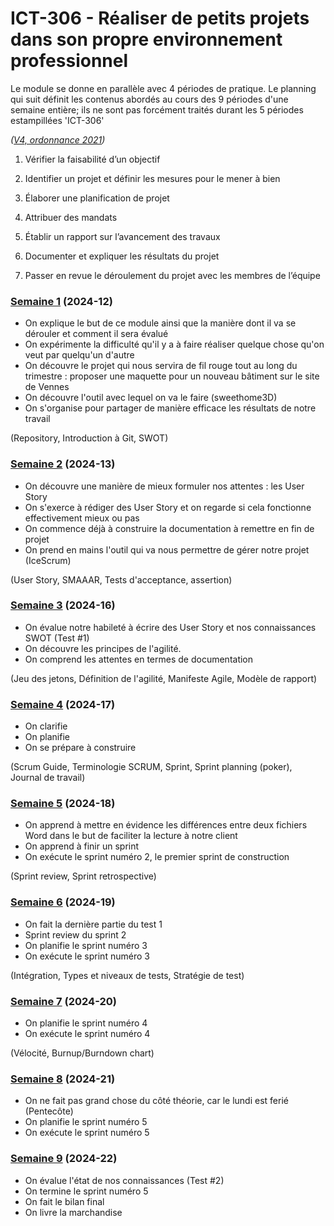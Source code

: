 # ICT-306 - Réaliser de petits projets dans son propre environnement professionnel

Le module se donne en parallèle avec 4 périodes de pratique. Le planning qui suit définit les contenus abordés au cours des 9 périodes d'une semaine entière; ils ne sont pas forcément traités durant les 5 périodes estampillées 'ICT-306'

_([V4, ordonnance 2021](https://www.modulbaukasten.ch/module/306/4/fr-FR?title=R%C3%A9aliser-de-petits-projets-dans-son-propre-environnement-professionnel))_

1. Vérifier la faisabilité d’un objectif

2. Identifier un projet et définir les mesures pour le mener à bien

3. Élaborer une planification de projet 

4. Attribuer des mandats 

5. Établir un rapport sur l’avancement des travaux 

6. Documenter et expliquer les résultats du projet

7. Passer en revue le déroulement du projet avec les membres de l’équipe


### [Semaine 1](Séquences/2024-12.md) (2024-12)

- On explique le but de ce module ainsi que la manière dont il va se dérouler et comment il sera évalué
- On expérimente la difficulté qu'il y a à faire réaliser quelque chose qu'on veut par quelqu'un d'autre
- On découvre le projet qui nous servira de fil rouge tout au long du trimestre : proposer une maquette pour un nouveau bâtiment sur le site de Vennes
- On découvre l'outil avec lequel on va le faire (sweethome3D)
- On s'organise pour partager de manière efficace les résultats de notre travail

(Repository, Introduction à Git, SWOT)

### [Semaine 2](Séquences/2024-13.md) (2024-13) 

- On découvre une manière de mieux formuler nos attentes : les User Story
- On s'exerce à rédiger des User Story et on regarde si cela fonctionne effectivement mieux ou pas
- On commence déjà à construire la documentation à remettre en fin de projet
- On prend en mains l'outil qui va nous permettre de gérer notre projet (IceScrum)

(User Story, SMAAAR, Tests d'acceptance, assertion)

### [Semaine 3](Séquences/2024-16.md) (2024-16)

- On évalue notre habileté à écrire des User Story et nos connaissances SWOT (Test #1)
- On découvre les principes de l'agilité.
- On comprend les attentes en termes de documentation

(Jeu des jetons, Définition de l'agilité, Manifeste Agile, Modèle de rapport)

### [Semaine 4](Séquences/2024-17.md) (2024-17)

- On clarifie
- On planifie
- On se prépare à construire

(Scrum Guide, Terminologie SCRUM, Sprint, Sprint planning (poker), Journal de travail)

### [Semaine 5](Séquences/2024-18.md) (2024-18)

- On apprend à mettre en évidence les différences entre deux fichiers Word dans le but de faciliter la lecture à notre client
- On apprend à finir un sprint
- On exécute le sprint numéro 2, le premier sprint de construction

(Sprint review, Sprint retrospective)

### [Semaine 6](Séquences/2024-19.md) (2024-19)

- On fait la dernière partie du test 1
- Sprint review du sprint 2
- On planifie le sprint numéro 3
- On exécute le sprint numéro 3

(Intégration, Types et niveaux de tests, Stratégie de test)

### [Semaine 7](Séquences/2024-20.md) (2024-20)

- On planifie le sprint numéro 4
- On exécute le sprint numéro 4

(Vélocité, Burnup/Burndown chart)

### [Semaine 8](Séquences/2024-21.md) (2024-21)

- On ne fait pas grand chose du côté théorie, car le lundi est ferié (Pentecôte)
- On planifie le sprint numéro 5
- On exécute le sprint numéro 5

### [Semaine 9](Séquences/2024-22.md) (2024-22)

- On évalue l'état de nos connaissances (Test #2)
- On termine le sprint numéro 5
- On fait le bilan final
- On livre la marchandise